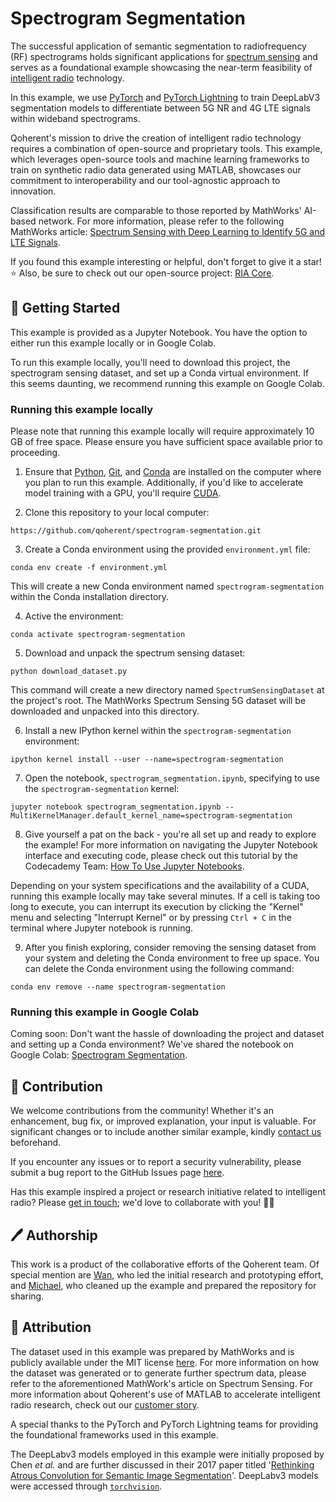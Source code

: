 # Spectrogram Segmentation

The successful application of semantic segmentation to radiofrequency (RF) spectrograms holds significant applications 
for [spectrum sensing](https://iopscience.iop.org/article/10.1088/1742-6596/2261/1/012016#:~:text=In%20cognitive%20radio%2C%20spectrum%20sensing,user%20can%20use%20the%20spectrum.) and serves as a foundational example showcasing the near-term feasibility of 
[intelligent radio](https://www.qoherent.ai/intelligentradio/) technology.

In this example, we use [PyTorch](https://pytorch.org/) and [PyTorch Lightning](https://lightning.ai/docs/pytorch/stable/) to train DeepLabV3 segmentation models to 
differentiate between 
5G NR and 4G LTE signals within wideband spectrograms.

Qoherent's mission to drive the creation of intelligent radio technology requires a combination of open-source and 
proprietary tools. This example, which leverages open-source tools and machine learning frameworks to train on 
synthetic radio data generated using MATLAB, showcases our commitment to interoperability and our tool-agnostic 
approach to innovation.

Classification results are comparable to those reported by MathWorks' AI-based network. For more information, 
please refer to the following MathWorks article: 
[Spectrum Sensing with Deep Learning to Identify 5G and LTE Signals](https://www.mathworks.com/help/comm/ug/spectrum-sensing-with-deep-learning-to-identify-5g-and-lte-signals.html).

If you found this example interesting or helpful, don't forget to give it a star! ⭐ Also, be sure to check out our 
open-source project: [RIA Core](https://github.com/qoherent/ria).


## 🚀 Getting Started

This example is provided as a Jupyter Notebook. You have the option to either run this example locally or in Google 
Colab.

To run this example locally, you'll need to download this project, the spectrogram sensing dataset, 
and set up a Conda virtual environment. If this seems daunting, we recommend running this example on 
Google Colab.

### Running this example locally

Please note that running this example locally will require approximately 10 GB of free space. Please ensure you 
have sufficient space available prior to proceeding.

1. Ensure that [Python](https://www.python.org/downloads/), [Git](https://git-scm.com/downloads), and [Conda](https://conda.io/projects/conda/en/latest/user-guide/install/index.html) are installed on the computer where you plan to run 
this example. Additionally, if you'd like to accelerate model training with a GPU, you'll require [CUDA](https://docs.nvidia.com/cuda/cuda-quick-start-guide/index.html).


2. Clone this repository to your local computer:
```commandline
https://github.com/qoherent/spectrogram-segmentation.git
```


3. Create a Conda environment using the provided `environment.yml` file:
```commandline
conda env create -f environment.yml
```
This will create a new Conda environment named `spectrogram-segmentation` within the Conda installation directory.


4. Active the environment:
```commandline
conda activate spectrogram-segmentation
```


5. Download and unpack the spectrum sensing dataset:
```commandline
python download_dataset.py
```
This command will create a new directory named `SpectrumSensingDataset` at the project's root. The 
MathWorks Spectrum Sensing 5G dataset will be downloaded and unpacked into this directory.


6. Install a new IPython kernel within the `spectrogram-segmentation` environment:
```commandline
ipython kernel install --user --name=spectrogram-segmentation
```


7. Open the notebook, `spectrogram_segmentation.ipynb`, specifying to use the `spectrogram-segmentation` kernel:
```commandline
jupyter notebook spectrogram_segmentation.ipynb --MultiKernelManager.default_kernel_name=spectrogram-segmentation
```


8. Give yourself a pat on the back - you're all set up and ready to explore the example! For more information on 
navigating the Jupyter Notebook interface and executing code, please check out this tutorial by the Codecademy 
Team: [How To Use Jupyter Notebooks](https://www.codecademy.com/article/how-to-use-jupyter-notebooks).

Depending on your system specifications and the availability of a CUDA, running this example locally may take 
several minutes. If a cell is taking too long to execute, you can interrupt its execution by clicking the "Kernel" 
menu and selecting "Interrupt Kernel" or by pressing `Ctrl + C` in the terminal where Jupyter notebook is running.


9. After you finish exploring, consider removing the sensing dataset from your system and deleting the Conda 
environment to free up space. You can delete the Conda environment using the following command:
```commandline
conda env remove --name spectrogram-segmentation
```

### Running this example in Google Colab

Coming soon: Don't want the hassle of downloading the project and dataset and setting up a Conda environment? 
We've shared the notebook on Google Colab: [Spectrogram Segmentation]().


## 🤝 Contribution

We welcome contributions from the community! Whether it's an enhancement, bug fix, or improved explanation, 
your input is valuable. For significant changes or to include another similar example, kindly [contact us](mailto:info@qoherent.ai)
beforehand.

If you encounter any issues or to report a security vulnerability, please submit a bug report to the GitHub Issues 
page [here](https://github.com/qoherent/spectrogram-segmentation/issues).

Has this example inspired a project or research initiative related to intelligent radio? Please [get in touch](mailto:info@qoherent.ai); 
we'd love to collaborate with you! 📡🚀


## 🖊️ Authorship

This work is a product of the collaborative efforts of the Qoherent team. Of special mention are [Wan](https://github.com/wan-sdr), who led 
the initial research and prototyping effort, and [Michael](https://github.com/mrl280), who cleaned up the example and prepared the repository
for sharing.


## 🙏 Attribution

The dataset used in this example was prepared by MathWorks and is publicly available under the MIT license
[here](https://www.mathworks.com/supportfiles/spc/SpectrumSensing/SpectrumSenseTrainingDataNetwork.tar.gz). For more information on how the dataset was generated or to generate further spectrum data, please 
refer to the aforementioned MathWork's article on Spectrum Sensing. For more information about Qoherent's use of 
MATLAB to accelerate intelligent radio research, check out our [customer story](https://www.mathworks.com/company/user_stories/qoherent-uses-matlab-to-accelerate-research-on-next-generation-ai-for-wireless.html).

A special thanks to the PyTorch and PyTorch Lightning teams for providing the foundational frameworks used in 
this example.

The DeepLabv3 models employed in this example were initially proposed by Chen _et al._ and are further discussed 
in their 2017 paper titled '[Rethinking Atrous Convolution for Semantic Image Segmentation](https://arxiv.org/abs/1706.05587)'. DeepLabv3 models 
were accessed through [`torchvision`](https://pytorch.org/vision/stable/models/deeplabv3.html).
